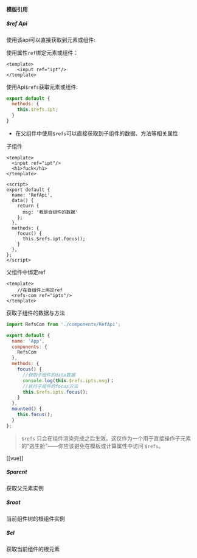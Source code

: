 #### 模版引用

##### $ref Api

使用该api可以直接获取到元素或组件:

使用属性`ref`绑定元素或组件：

```vue
<template>
	<input ref="ipt"/>
</template>
```

使用Api`$refs`获取元素或组件:

```js
export default {
  methods: {
    this.$refs.ipt;
  }
}
```



* 在父组件中使用`$refs`可以直接获取到子组件的数据、方法等相关属性	

子组件

```vue
<template>
  <input ref="ipt"/>
  <h1>fuck</h1>
</template>

<script>
export default {
  name: 'RefApi',
  data() {
    return {
      msg: '我是自组件的数据'
    };
  },
  methods: {
    focus() {
      this.$refs.ipt.focus();
    }
  },
};
</script>
```

父组件中绑定ref

```vue
<template>
	//在自组件上绑定ref
  <refs-com ref="ipts"/>
</template>
```

获取子组件的数据与方法

```js
import RefsCom from './components/RefApi';

export default {
  name: 'App',
  components: {
    RefsCom
  },
  methods: {
    focus() {
      //获取子组件的data数据
      console.log(this.$refs.ipts.msg)；
      //执行子组件的focus方法
      this.$refs.ipts.focus();
    }
  },
  mounted() {
    this.focus();
  }
};
```

> `$refs` 只会在组件渲染完成之后生效。这仅作为一个用于直接操作子元素的“逃生舱”——你应该避免在模板或计算属性中访问 `$refs`。

[[vue]]

##### $parent

获取父元素实例

##### $root

当前组件树的根组件实例

##### $el

获取当前组件的根元素

